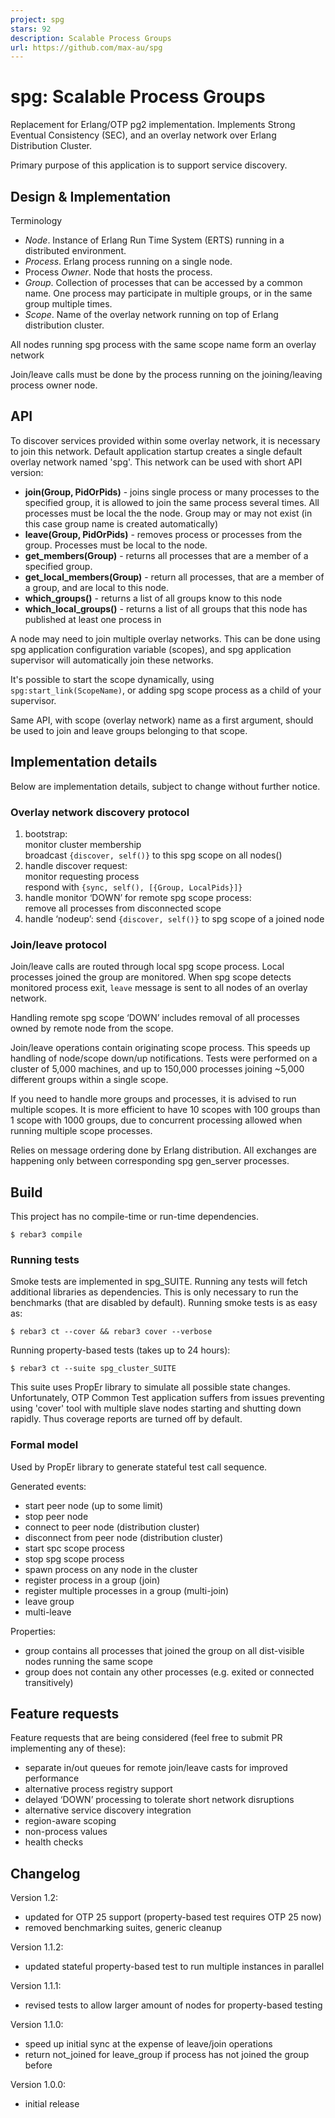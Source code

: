 ```yaml
---
project: spg
stars: 92
description: Scalable Process Groups
url: https://github.com/max-au/spg
---
```


spg: Scalable Process Groups
============================

Replacement for Erlang/OTP pg2 implementation. Implements Strong Eventual Consistency (SEC), and an overlay network over Erlang Distribution Cluster.

Primary purpose of this application is to support service discovery.

Design & Implementation
-----------------------

Terminology

-   _Node_. Instance of Erlang Run Time System (ERTS) running in a distributed environment.
-   _Process_. Erlang process running on a single node.
-   Process _Owner_. Node that hosts the process.
-   _Group_. Collection of processes that can be accessed by a common name. One process may participate in multiple groups, or in the same group multiple times.
-   _Scope_. Name of the overlay network running on top of Erlang distribution cluster.

All nodes running spg process with the same scope name form an overlay network

Join/leave calls must be done by the process running on the joining/leaving process owner node.

API
---

To discover services provided within some overlay network, it is necessary to join this network. Default application startup creates a single default overlay network named 'spg'. This network can be used with short API version:

-   **join(Group, PidOrPids)** - joins single process or many processes to the specified group, it is allowed to join the same process several times. All processes must be local the the node. Group may or may not exist (in this case group name is created automatically)
-   **leave(Group, PidOrPids)** - removes process or processes from the group. Processes must be local to the node.
-   **get\_members(Group)** - returns all processes that are a member of a specified group.
-   **get\_local\_members(Group)** - return all processes, that are a member of a group, and are local to this node.
-   **which\_groups()** - returns a list of all groups know to this node
-   **which\_local\_groups()** - returns a list of all groups that this node has published at least one process in

A node may need to join multiple overlay networks. This can be done using spg application configuration variable (scopes), and spg application supervisor will automatically join these networks.

It's possible to start the scope dynamically, using `spg:start_link(ScopeName)`, or adding spg scope process as a child of your supervisor.

Same API, with scope (overlay network) name as a first argument, should be used to join and leave groups belonging to that scope.

Implementation details
----------------------

Below are implementation details, subject to change without further notice.

### Overlay network discovery protocol

1.  bootstrap:  
    monitor cluster membership  
    broadcast `{discover, self()}` to this spg scope on all nodes()
2.  handle discover request:  
    monitor requesting process  
    respond with `{sync, self(), [{Group, LocalPids}]}`
3.  handle monitor ‘DOWN’ for remote spg scope process:  
    remove all processes from disconnected scope
4.  handle ‘nodeup’: send `{discover, self()}` to spg scope of a joined node

### Join/leave protocol

Join/leave calls are routed through local spg scope process. Local processes joined the group are monitored. When spg scope detects monitored process exit, `leave` message is sent to all nodes of an overlay network.

Handling remote spg scope ‘DOWN’ includes removal of all processes owned by remote node from the scope.

Join/leave operations contain originating scope process. This speeds up handling of node/scope down/up notifications. Tests were performed on a cluster of 5,000 machines, and up to 150,000 processes joining ~5,000 different groups within a single scope.

If you need to handle more groups and processes, it is advised to run multiple scopes. It is more efficient to have 10 scopes with 100 groups than 1 scope with 1000 groups, due to concurrent processing allowed when running multiple scope processes.

Relies on message ordering done by Erlang distribution. All exchanges are happening only between corresponding spg gen\_server processes.

Build
-----

This project has no compile-time or run-time dependencies.

```
$ rebar3 compile
```

### Running tests

Smoke tests are implemented in spg\_SUITE. Running any tests will fetch additional libraries as dependencies. This is only necessary to run the benchmarks (that are disabled by default). Running smoke tests is as easy as:

```
$ rebar3 ct --cover && rebar3 cover --verbose
```

Running property-based tests (takes up to 24 hours):

```
$ rebar3 ct --suite spg_cluster_SUITE
```

This suite uses PropEr library to simulate all possible state changes. Unfortunately, OTP Common Test application suffers from issues preventing using 'cover' tool with multiple slave nodes starting and shutting down rapidly. Thus coverage reports are turned off by default.

### Formal model

Used by PropEr library to generate stateful test call sequence.

Generated events:

-   start peer node (up to some limit)
-   stop peer node
-   connect to peer node (distribution cluster)
-   disconnect from peer node (distribution cluster)
-   start spc scope process
-   stop spg scope process
-   spawn process on any node in the cluster
-   register process in a group (join)
-   register multiple processes in a group (multi-join)
-   leave group
-   multi-leave

Properties:

-   group contains all processes that joined the group on all dist-visible nodes running the same scope
-   group does not contain any other processes (e.g. exited or connected transitively)

Feature requests
----------------

Feature requests that are being considered (feel free to submit PR implementing any of these):

-   separate in/out queues for remote join/leave casts for improved performance
-   alternative process registry support
-   delayed ‘DOWN’ processing to tolerate short network disruptions
-   alternative service discovery integration
-   region-aware scoping
-   non-process values
-   health checks

Changelog
---------

Version 1.2:

-   updated for OTP 25 support (property-based test requires OTP 25 now)
-   removed benchmarking suites, generic cleanup

Version 1.1.2:

-   updated stateful property-based test to run multiple instances in parallel

Version 1.1.1:

-   revised tests to allow larger amount of nodes for property-based testing

Version 1.1.0:

-   speed up initial sync at the expense of leave/join operations
-   return not\_joined for leave\_group if process has not joined the group before

Version 1.0.0:

-   initial release
